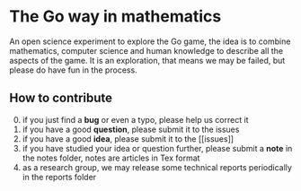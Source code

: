 # The Go way in mathematics

An open science experiment to explore the Go game, the idea is to combine mathematics, computer science and human 
knowledge to describe all the aspects of the game. It is an exploration, that means we may be failed, but please do have
fun in the process.

## How to contribute

0. if you just find a **bug** or even a typo, please help us correct it
1. if you have a good **question**, please submit it to the issues
2. if you have a good **idea**, please submit it to the [[issues]]
3. if you have studied your idea or question further, please submit a **note** in the notes folder, notes are articles in
Tex format
4. as a research group, we may release some technical reports periodically in the reports folder

